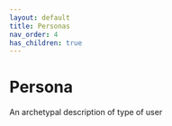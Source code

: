 ```yaml
---
layout: default
title: Personas
nav_order: 4
has_children: true
---
```


# Persona

An archetypal description of type of user
